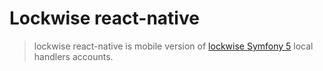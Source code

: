 # Lockwise react-native

> lockwise react-native is mobile version of [lockwise Symfony 5](https://github.com/orivoir/lockwise) local handlers accounts.

